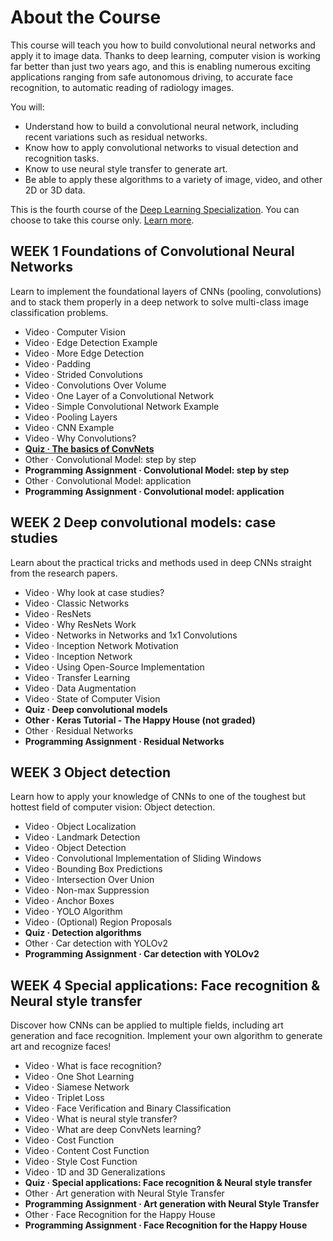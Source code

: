 # About the Course
This course will teach you how to build convolutional neural networks and apply it to image data. Thanks to deep learning, computer vision is working far better than just two years ago, and this is enabling numerous exciting applications ranging from safe autonomous driving, to accurate face recognition, to automatic reading of radiology images. 

You will:
- Understand how to build a convolutional neural network, including recent variations such as residual networks.
- Know how to apply convolutional networks to visual detection and recognition tasks.
- Know to use neural style transfer to generate art.
- Be able to apply these algorithms to a variety of image, video, and other 2D or 3D data.

This is the fourth course of the [Deep Learning Specialization](https://www.coursera.org/specializations/deep-learning).
You can choose to take this course only. [Learn more](https://www.coursera.org/learn/convolutional-neural-networks).

## WEEK 1 Foundations of Convolutional Neural Networks
Learn to implement the foundational layers of CNNs (pooling, convolutions) and to stack them properly in a deep network to solve multi-class image classification problems.
-	Video · Computer Vision
-	Video · Edge Detection Example
-	Video · More Edge Detection
-	Video · Padding
-	Video · Strided Convolutions
-	Video · Convolutions Over Volume
-	Video · One Layer of a Convolutional Network
-	Video · Simple Convolutional Network Example
-	Video · Pooling Layers
-	Video · CNN Example
-	Video · Why Convolutions?
-	[**Quiz · The basics of ConvNets**](https://github.com/ACPrime/DeepLearning/blob/master/04-Convolutional-Neural-Networks/week1/quiz.md)
-	Other · Convolutional Model: step by step
-	**Programming Assignment · Convolutional Model: step by step**
-	Other · Convolutional Model: application
-	**Programming Assignment · Convolutional model: application**

## WEEK 2 Deep convolutional models: case studies
Learn about the practical tricks and methods used in deep CNNs straight from the research papers.
-	Video · Why look at case studies?
-	Video · Classic Networks
-	Video · ResNets
-	Video · Why ResNets Work
-	Video · Networks in Networks and 1x1 Convolutions
-	Video · Inception Network Motivation
-	Video · Inception Network
-	Video · Using Open-Source Implementation
-	Video · Transfer Learning
-	Video · Data Augmentation
-	Video · State of Computer Vision
-	**Quiz · Deep convolutional models**
-	**Other · Keras Tutorial - The Happy House (not graded)**
-	Other · Residual Networks
-	**Programming Assignment · Residual Networks**

## WEEK 3 Object detection
Learn how to apply your knowledge of CNNs to one of the toughest but hottest field of computer vision: Object detection.
-	Video · Object Localization
-	Video · Landmark Detection
-	Video · Object Detection
-	Video · Convolutional Implementation of Sliding Windows
-	Video · Bounding Box Predictions
-	Video · Intersection Over Union
-	Video · Non-max Suppression
-	Video · Anchor Boxes
-	Video · YOLO Algorithm
-	Video · (Optional) Region Proposals
-	**Quiz · Detection algorithms**
-	Other · Car detection with YOLOv2
-	**Programming Assignment · Car detection with YOLOv2**

## WEEK 4 Special applications: Face recognition & Neural style transfer
Discover how CNNs can be applied to multiple fields, including art generation and face recognition. Implement your own algorithm to generate art and recognize faces!
-	Video · What is face recognition?
-	Video · One Shot Learning
-	Video · Siamese Network
-	Video · Triplet Loss
-	Video · Face Verification and Binary Classification
-	Video · What is neural style transfer?
-	Video · What are deep ConvNets learning?
-	Video · Cost Function
-	Video · Content Cost Function
-	Video · Style Cost Function
-	Video · 1D and 3D Generalizations
-	**Quiz · Special applications: Face recognition & Neural style transfer**
-	Other · Art generation with Neural Style Transfer
-	**Programming Assignment · Art generation with Neural Style Transfer**
-	Other · Face Recognition for the Happy House
-	**Programming Assignment · Face Recognition for the Happy House**
